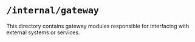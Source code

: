 # `/internal/gateway`

This directory contains gateway modules responsible for interfacing with external systems or services.